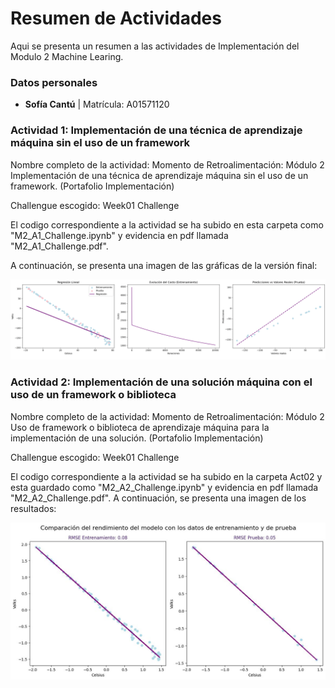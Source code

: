 # **Resumen de Actividades**

Aqui se presenta un resumen a las actividades de Implementación del Modulo 2 Machine Learing.

### **Datos personales**
- **Sofía Cantú** | Matrícula: A01571120

### **Actividad 1: Implementación de una técnica de aprendizaje máquina sin el uso de un framework**

Nombre completo de la actividad: Momento de Retroalimentación: Módulo 2 Implementación de una técnica de aprendizaje máquina sin el uso de un framework. (Portafolio Implementación)

Challengue escogido: Week01 Challenge

El codigo correspondiente a la actividad se ha subido en esta carpeta como "M2_A1_Challenge.ipynb" y evidencia en pdf llamada "M2_A1_Challenge.pdf". 

A continuación, se presenta una imagen de las gráficas de la versión final:

<p align="center">
  <img src="/ArchivosExtras/M2_A1_GraficasNuevas.png" alt="Resultados de la Actividad 1" width="800"/>
</p>


### **Actividad 2: Implementación de una solución máquina con el uso de un framework o biblioteca**

Nombre completo de la actividad: Momento de Retroalimentación: Módulo 2 Uso de framework o biblioteca de aprendizaje máquina para la implementación de una solución. (Portafolio Implementación)

Challengue escogido: Week01 Challenge

El codigo correspondiente a la actividad se ha subido en la carpeta Act02 y esta guardado como "M2_A2_Challenge.ipynb" y evidencia en pdf llamada "M2_A2_Challenge.pdf". A continuación, se presenta una imagen de los resultados:

<p align="center">
  <img src="/ArchivosExtras/M2_A2_Graficas.jpeg" alt="Resultados de la Actividad 2" width="800"/>
</p>


